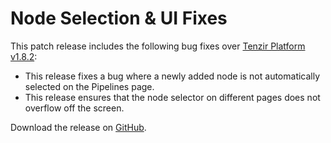 # Node Selection & UI Fixes

This patch release includes the following bug fixes over [Tenzir Platform v1.8.2](https://github.com/tenzir/platform/releases/tag/v1.8.2):

* This release fixes a bug where a newly added node is not automatically selected on the Pipelines page.
* This release ensures that the node selector on different pages does not overflow off the screen.

Download the release on [GitHub](https://github.com/tenzir/platform/releases/tag/v1.8.3).